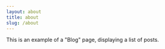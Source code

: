 ```yaml
---
layout: about
title: about
slug: /about
---
```


This is an example of a "Blog" page, displaying a list of posts.
<br />
